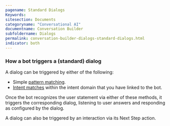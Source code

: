 ```yaml
---
pagename: Standard Dialogs
Keywords:
sitesection: Documents
categoryname: "Conversational AI"
documentname: Conversation Builder
subfoldername: Dialogs
permalink: conversation-builder-dialogs-standard-dialogs.html
indicator: both
---
```


### How a bot triggers a (standard) dialog

A dialog can be triggered by either of the following:

- Simple [pattern matching](conversation-builder-conversation-builder-response-match-actions.html#pattern-matching).
- [Intent matches](conversation-builder-intent-builder-overview.html) within the intent domain that you have linked to the bot.

Once the bot recognizes the user statement via either of these methods, it triggers the corresponding dialog, listening to user answers and responding as configured by the dialog.

A dialog can also be triggered by an interaction via its Next Step action.
